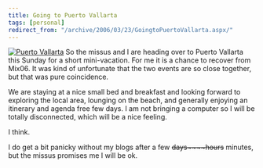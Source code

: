 ```yaml
---
title: Going to Puerto Vallarta
tags: [personal]
redirect_from: "/archive/2006/03/23/GoingtoPuertoVallarta.aspx/"
---
```


[![Puerto
Vallarta](https://haacked.com/images/PuertoVallarta_Small.jpg)](https://haacked.com/images/PuertoVallarta.jpg)
So the missus and I are heading over to Puerto Vallarta this Sunday for
a short mini-vacation. For me it is a chance to recover from Mix06. It
was kind of unfortunate that the two events are so close together, but
that was pure coincidence.

We are staying at a nice small bed and breakfast and looking forward to
exploring the local area, lounging on the beach, and generally enjoying
an itinerary and agenda free few days. I am not bringing a computer so I
will be totally disconnected, which will be a nice feeling.

I think.

I do get a bit panicky without my blogs after a few ~~days~~~~hours~~
minutes, but the missus promises me I will be ok.
